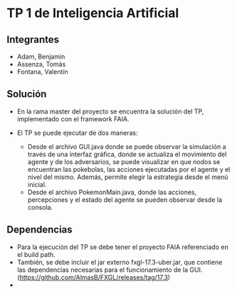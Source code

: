 # TP 1 de Inteligencia Artificial

## Integrantes

- Adam, Benjamín
- Assenza, Tomás
- Fontana, Valentín

## Solución

- En la rama master del proyecto se encuentra la solución del TP, implementado con el framework FAIA.

- El TP se puede ejecutar de dos maneras:
  - Desde el archivo GUI.java donde se puede observar la simulación a través de una interfaz gráfica, donde se actualiza el movimiento del agente y de los adversarios, se puede visualizar en que nodos se encuentran las pokebolas, las acciones ejecutadas por el agente y el nivel del mismo. Además, permite elegir la estrategia desde el menú inicial. 
  - Desde el archivo PokemonMain.java, donde las acciones, percepciones y el estado del agente se pueden observar desde la consola.

## Dependencias

- Para la ejecución del TP se debe tener el proyecto FAIA referenciado en el build path.
- También, se debe incluir el jar externo fxgl-17.3-uber.jar, que contiene las dependencias necesarias para el funcionamiento de la GUI. (https://github.com/AlmasB/FXGL/releases/tag/17.3)
- 
